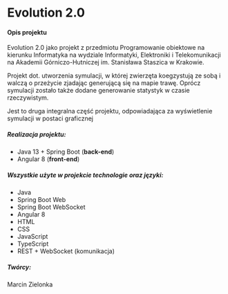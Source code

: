 Evolution 2.0
==================

#### Opis projektu
Evolution 2.0 jako projekt z przedmiotu Programowanie obiektowe na kierunku Informatyka
na wydziale Informatyki, Elektroniki i Telekomunikacji na Akademii Górniczo-Hutniczej im. 
Stanisława Staszica w Krakowie.

Projekt dot. utworzenia symulacji, w której zwierzęta koegzystują ze sobą 
i walczą o przeżycie zjadając generującą się na mapie trawę. Oprócz symulacji
zostało także dodane generowanie statystyk w czasie rzeczywistym.

Jest to druga integralna część projektu, odpowiadająca za wyświetlenie symulacji w postaci graficznej

##### Realizacja projektu:
* Java 13 + Spring Boot (**back-end**)
* Angular 8 (**front-end**)

##### Wszystkie użyte w projekcie technologie oraz języki:
* Java
* Spring Boot Web
* Spring Boot WebSocket
* Angular 8
* HTML
* CSS
* JavaScript
* TypeScript
* REST + WebSocket (komunikacja)

##### Twórcy:

Marcin Zielonka
